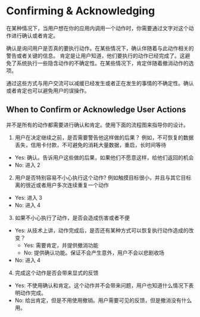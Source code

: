 # Confirming & Acknowledging

在某种情况下，当用户想在你的应用内调用一个动作时，你需要通过文字对这个动作进行确认或者肯定。

确认是询问用户是否真的要执行动作。在某些情况下，确认伴随着与此动作相关的警告或者关键的信息。
肯定是让用户知道，他们要执行的动作已经完成了。这避免了系统执行一些隐含动作的不确定性。在某些情况下，肯定伴随着撤消动作的选项。

通过这些方式与用户交流可以减缓已经发生或者正在发生的事情的不确定性。确认或者肯定也可以避免用户的误操作。

## When to Confirm or Acknowledge User Actions
并不是所有的动作都需要进行确认和肯定。使用下面的流程图来指导你的设计。

1. 用户在决定继续之前，是否需要警告他这样做的后果？ 例如，不可恢复的数据丢失，信用卡付款，不可避免的消耗大量数据，重启，长时间等待
* Yes: 确认。告诉用户这些做的后果，如果他们不愿意这样，给他们返回的机会
* No: 进入 2

2. 用户是否特别容易不小心执行这个动作? 例如触摸目标很小，并且与其它目标离的很近或者用户多次连续重复一个动作
* Yes: 进入 3
* No: 进入 4

3. 如果不小心执行了动作，是否会造成伤害或者不便
* Yes: 从技术上讲，动作完成后，是否还有某种方式可以恢复执行动作造成的改变？ 
  - Yes: 需要肯定，并提供撤消功能
  - No: 提供确认功能。保证不会产生意外，用户不会以悲剧收场
* No: 进入 4

4. 完成这个动作是否会带来显式的反馈
* Yes: 不使用确认和肯定。这个动作并不会带来问题，用户也知道什么情况下表明动作完成。
* No: 给出肯定，但是不用使用撤销。用户需要可见的反馈，但是撤消没有什么用。
